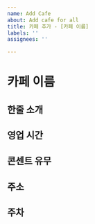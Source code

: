 ```yaml
---
name: Add Cafe
about: Add cafe for all
title: 카페 추가 - [카페 이름]
labels: ''
assignees: ''

---
```


# 카페 이름

## 한줄 소개

## 영업 시간

## 콘센트 유무

## 주소

## 주차
